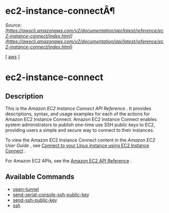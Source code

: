 # ec2-instance-connectÂ¶

*Source: [https://awscli.amazonaws.com/v2/documentation/api/latest/reference/ec2-instance-connect/index.html](https://awscli.amazonaws.com/v2/documentation/api/latest/reference/ec2-instance-connect/index.html)*

[ [aws](https://awscli.amazonaws.com/v2/documentation/api/latest/reference/index.html#cli-aws) ]

# ec2-instance-connect

## Description

This is the *Amazon EC2 Instance Connect API Reference* . It provides descriptions, syntax, and usage examples for each of the actions for Amazon EC2 Instance Connect. Amazon EC2 Instance Connect enables system administrators to publish one-time use SSH public keys to EC2, providing users a simple and secure way to connect to their instances.

To view the Amazon EC2 Instance Connect content in the *Amazon EC2 User Guide* , see [Connect to your Linux instance using EC2 Instance Connect](https://docs.aws.amazon.com/AWSEC2/latest/UserGuide/Connect-using-EC2-Instance-Connect.html) .

For Amazon EC2 APIs, see the [Amazon EC2 API Reference](https://docs.aws.amazon.com/AWSEC2/latest/APIReference/Welcome.html) .

## Available Commands

- [open-tunnel](https://awscli.amazonaws.com/v2/documentation/api/latest/reference/ec2-instance-connect/open-tunnel.html)
- [send-serial-console-ssh-public-key](https://awscli.amazonaws.com/v2/documentation/api/latest/reference/ec2-instance-connect/send-serial-console-ssh-public-key.html)
- [send-ssh-public-key](https://awscli.amazonaws.com/v2/documentation/api/latest/reference/ec2-instance-connect/send-ssh-public-key.html)
- [ssh](https://awscli.amazonaws.com/v2/documentation/api/latest/reference/ec2-instance-connect/ssh.html)
